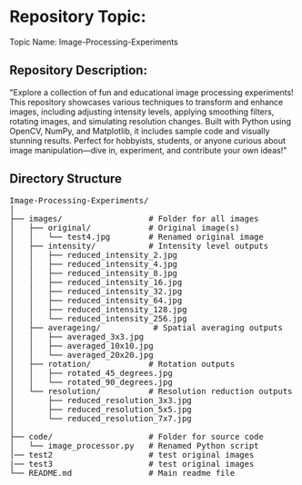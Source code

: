 # Repository Topic:
Topic Name: Image-Processing-Experiments
## Repository Description:
"Explore a collection of fun and educational image processing experiments! This repository showcases various techniques to transform and enhance images, including adjusting intensity levels, applying smoothing filters, rotating images, and simulating resolution changes. Built with Python using OpenCV, NumPy, and Matplotlib, it includes sample code and visually stunning results. Perfect for hobbyists, students, or anyone curious about image manipulation—dive in, experiment, and contribute your own ideas!"
## Directory Structure
<pre>
Image-Processing-Experiments/
│
├── images/                  # Folder for all images
│   ├── original/            # Original image(s)
│   │   └── test4.jpg        # Renamed original image
│   ├── intensity/           # Intensity level outputs
│   │   ├── reduced_intensity_2.jpg
│   │   ├── reduced_intensity_4.jpg
│   │   ├── reduced_intensity_8.jpg
│   │   ├── reduced_intensity_16.jpg
│   │   ├── reduced_intensity_32.jpg
│   │   ├── reduced_intensity_64.jpg
│   │   ├── reduced_intensity_128.jpg
│   │   └── reduced_intensity_256.jpg
│   ├── averageing/           # Spatial averaging outputs
│   │   ├── averaged_3x3.jpg
│   │   ├── averaged_10x10.jpg
│   │   └── averaged_20x20.jpg
│   ├── rotation/            # Rotation outputs
│   │   ├── rotated_45_degrees.jpg
│   │   └── rotated_90_degrees.jpg
│   └── resolution/          # Resolution reduction outputs
│       ├── reduced_resolution_3x3.jpg
│       ├── reduced_resolution_5x5.jpg
│       └── reduced_resolution_7x7.jpg
│
├── code/                    # Folder for source code
│   └── image_processor.py   # Renamed Python script
│── test2                    # test original images
|── test3                    # test original images
└── README.md                # Main readme file
  </pre>
